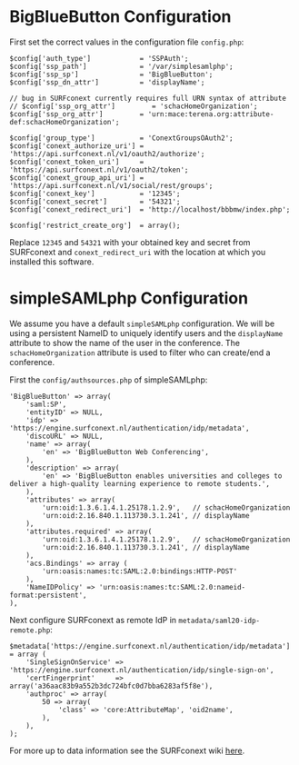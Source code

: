 # BigBlueButton Configuration
First set the correct values in the configuration file `config.php`:

    $config['auth_type']            = 'SSPAuth';
    $config['ssp_path']             = '/var/simplesamlphp';
    $config['ssp_sp']               = 'BigBlueButton';
    $config['ssp_dn_attr']          = 'displayName';

    // bug in SURFconext currently requires full URN syntax of attribute
    // $config['ssp_org_attr']         = 'schacHomeOrganization';
    $config['ssp_org_attr']         = 'urn:mace:terena.org:attribute-def:schacHomeOrganization';

    $config['group_type']           = 'ConextGroupsOAuth2';
    $config['conext_authorize_uri'] = 'https://api.surfconext.nl/v1/oauth2/authorize';
    $config['conext_token_uri']     = 'https://api.surfconext.nl/v1/oauth2/token';
    $config['conext_group_api_uri'] = 'https://api.surfconext.nl/v1/social/rest/groups';
    $config['conext_key']           = '12345';
    $config['conext_secret']        = '54321';
    $config['conext_redirect_uri']  = 'http://localhost/bbbmw/index.php';

    $config['restrict_create_org']  = array();

Replace `12345` and `54321` with your obtained key and secret from SURFconext
and `conext_redirect_uri` with the location at which you installed this 
software.

# simpleSAMLphp Configuration
We assume you have a default `simpleSAMLphp` configuration. We will be using
a persistent NameID to uniquely identify users and the `displayName` 
attribute to show the name of the user in the conference. The 
`schacHomeOrganization` attribute is used to filter who can create/end a
conference.

First the `config/authsources.php` of simpleSAMLphp:

    'BigBlueButton' => array(
        'saml:SP',
        'entityID' => NULL,
        'idp' => 'https://engine.surfconext.nl/authentication/idp/metadata',
        'discoURL' => NULL,
        'name' => array(
            'en' => 'BigBlueButton Web Conferencing',
        ),
        'description' => array(
            'en' => 'BigBlueButton enables universities and colleges to deliver a high-quality learning experience to remote students.',
        ),
        'attributes' => array(
            'urn:oid:1.3.6.1.4.1.25178.1.2.9',   // schacHomeOrganization
            'urn:oid:2.16.840.1.113730.3.1.241', // displayName
        ),
        'attributes.required' => array(
            'urn:oid:1.3.6.1.4.1.25178.1.2.9',   // schacHomeOrganization
            'urn:oid:2.16.840.1.113730.3.1.241', // displayName
        ),
        'acs.Bindings' => array (
            'urn:oasis:names:tc:SAML:2.0:bindings:HTTP-POST'
        ),
        'NameIDPolicy' => 'urn:oasis:names:tc:SAML:2.0:nameid-format:persistent',
    ),

Next configure SURFconext as remote IdP in `metadata/saml20-idp-remote.php`:

    $metadata['https://engine.surfconext.nl/authentication/idp/metadata'] = array (
        'SingleSignOnService' => 'https://engine.surfconext.nl/authentication/idp/single-sign-on',
        'certFingerprint'     => array('a36aac83b9a552b3dc724bfc0d7bba6283af5f8e'),
        'authproc' => array(
            50 => array(
                'class' => 'core:AttributeMap', 'oid2name',
            ),
        ),
    );

For more up to data information see the SURFconext wiki [here](https://wiki.surfnetlabs.nl/display/surfconextdev/simpleSAMLphp+and+SURFconext).
